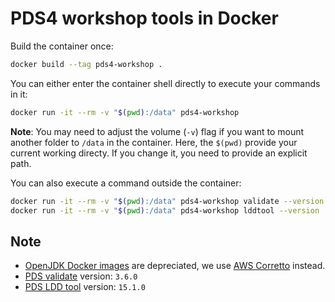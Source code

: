 PDS4 workshop tools in Docker
=============================

Build the container once:
```bash
docker build --tag pds4-workshop .
```

You can either enter the container shell directly to execute your commands in it:
```bash
docker run -it --rm -v "$(pwd):/data" pds4-workshop
```

__Note__: You may need to adjust the volume (`-v`) flag if you want to mount another folder to `/data` in the container. Here, the `$(pwd)` provide your current working directy. If you change it, you need to provide an explicit path.

You can also execute a command outside the container:
```bash
docker run -it --rm -v "$(pwd):/data" pds4-workshop validate --version
docker run -it --rm -v "$(pwd):/data" pds4-workshop lddtool --version
```

Note
----
- [OpenJDK Docker images](https://hub.docker.com/_/openjdk/) are depreciated, we use [AWS Corretto](https://hub.docker.com/_/amazoncorretto) instead.
- [PDS validate](https://github.com/NASA-PDS/validate) version: `3.6.0`
- [PDS LDD tool](https://github.com/NASA-PDS/pds4-information-model) version: `15.1.0`
